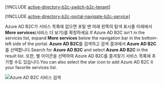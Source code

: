 [!INCLUDE [active-directory-b2c-switch-b2c-tenant](active-directory-b2c-switch-b2c-tenant.md)]

[!INCLUDE [active-directory-b2c-portal-navigate-b2c-service](active-directory-b2c-portal-navigate-b2c-service.md)]

<span data-ttu-id="c68af-101">Azure AD B2C가 서비스 목록에 없으면 포털 맨 아래 왼쪽의 탐색 표시줄 아래에서 **More services**(서비스 더 보기)를 확장하세요.</span><span class="sxs-lookup"><span data-stu-id="c68af-101">If Azure AD B2C isn't in the services list, expand **More services** below the navigation bar in the bottom-left side of the portal.</span></span> <span data-ttu-id="c68af-102">**Azure AD B2C**를 검색하고 검색 결과에서 **Azure AD B2C**를 선택합니다.</span><span class="sxs-lookup"><span data-stu-id="c68af-102">Search for **Azure AD B2C** and select **Azure AD B2C** in the result list.</span></span> <span data-ttu-id="c68af-103">또한, 별 아이콘을 선택하여 Azure AD B2C를 즐겨찾기 서비스 목록에 추가할 수도 있습니다.</span><span class="sxs-lookup"><span data-stu-id="c68af-103">You can also select the star icon to add Azure AD B2C it your favorite services list.</span></span>

![Azure AD B2C 서비스 검색](media/active-directory-b2c-find-service-settings/navigate-to-azure-ad-b2c.png)